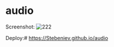 # audio
Screenshot: ![222](https://github.com/user-attachments/assets/b7650f7a-a621-46dd-8bd5-c399080531a6)

Deploy:# https://Stebeniev.github.io/audio
